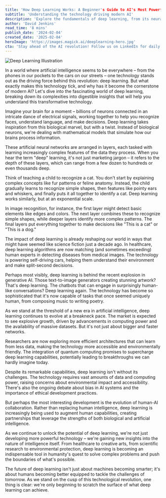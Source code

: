 ```yaml
---
title: 'How Deep Learning Works: A Beginner's Guide to AI's Most Powerful Technology'
subtitle: 'Understanding the technology driving modern AI'
description: 'Explore the fundamentals of deep learning, from its neural network foundations to real-world applications. Learn how this revolutionary technology is reshaping our world and what the future holds for AI development.'
author: 'David Jenkins'
read_time: '8 mins'
publish_date: '2024-02-04'
created_date: '2025-02-04'
heroImage: 'https://images.magick.ai/deeplearning-hero.jpg'
cta: 'Stay ahead of the AI revolution! Follow us on LinkedIn for daily insights into deep learning and artificial intelligence innovations that are shaping our future.'
---
```

![Deep Learning Illustration](https://i.magick.ai/PIXE/1738695306292_magick_img.webp)

In a world where artificial intelligence seems to be everywhere – from the phones in our pockets to the cars on our streets – one technology stands out as the driving force behind this revolution: deep learning. But what exactly makes this technology tick, and why has it become the cornerstone of modern AI? Let's dive into the fascinating world of deep learning, breaking down its complexities into digestible insights that will help you understand this transformative technology.

Imagine your brain for a moment – billions of neurons connected in an intricate dance of electrical signals, working together to help you recognize faces, understand language, and make decisions. Deep learning takes inspiration from this biological marvel, but with a twist. Instead of biological neurons, we're dealing with mathematical models that simulate how our brains process information.

These artificial neural networks are arranged in layers, each tasked with learning increasingly complex features of the data they process. When you hear the term "deep" learning, it's not just marketing jargon – it refers to the depth of these layers, which can range from a few dozen to hundreds or even thousands deep.

Think of teaching a child to recognize a cat. You don't start by explaining complex concepts like fur patterns or feline anatomy. Instead, the child gradually learns to recognize simple shapes, then features like pointy ears and whiskers, and finally puts it all together to identify a cat. Deep learning works similarly, but at an exponential scale.

In image recognition, for instance, the first layer might detect basic elements like edges and colors. The next layer combines these to recognize simple shapes, while deeper layers identify more complex patterns. The final layers put everything together to make decisions like "This is a cat" or "This is a dog."

The impact of deep learning is already reshaping our world in ways that might have seemed like science fiction just a decade ago. In healthcare, deep learning algorithms are now matching (and sometimes exceeding) human experts in detecting diseases from medical images. The technology is powering self-driving cars, helping them understand their environment and make split-second decisions.

Perhaps most visibly, deep learning is behind the recent explosion in generative AI. Those text-to-image generators creating stunning artwork? That's deep learning. The chatbots that can engage in surprisingly human-like conversations? Deep learning again. The technology has become so sophisticated that it's now capable of tasks that once seemed uniquely human, from composing music to writing poetry.

As we stand at the threshold of a new era in artificial intelligence, deep learning continues to evolve at a breakneck pace. The market is expected to see explosive growth, driven by advancements in computing power and the availability of massive datasets. But it's not just about bigger and faster networks.

Researchers are now exploring more efficient architectures that can learn from less data, making the technology more accessible and environmentally friendly. The integration of quantum computing promises to supercharge deep learning capabilities, potentially leading to breakthroughs we can hardly imagine today.

Despite its remarkable capabilities, deep learning isn't without its challenges. The technology requires vast amounts of data and computing power, raising concerns about environmental impact and accessibility. There's also the ongoing debate about bias in AI systems and the importance of ethical development practices.

But perhaps the most interesting development is the evolution of human-AI collaboration. Rather than replacing human intelligence, deep learning is increasingly being used to augment human capabilities, creating partnerships that leverage the strengths of both biological and artificial intelligence.

As we continue to unlock the potential of deep learning, we're not just developing more powerful technology – we're gaining new insights into the nature of intelligence itself. From healthcare to creative arts, from scientific research to environmental protection, deep learning is becoming an indispensable tool in humanity's quest to solve complex problems and push the boundaries of what's possible.

The future of deep learning isn't just about machines becoming smarter; it's about humans becoming better equipped to tackle the challenges of tomorrow. As we stand on the cusp of this technological revolution, one thing is clear: we're only beginning to scratch the surface of what deep learning can achieve.